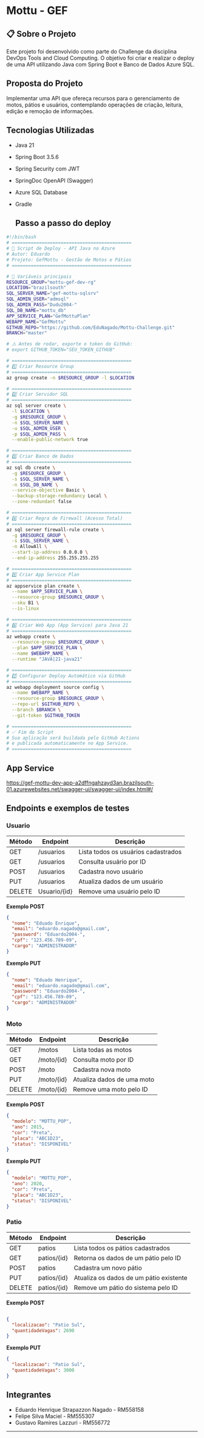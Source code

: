 # Mottu - GEF

## 📋 Sobre o Projeto
Este projeto foi desenvolvido como parte do Challenge da disciplina DevOps Tools and Cloud Computing.
O objetivo foi criar e realizar o deploy de uma API utilizando Java com Spring Boot e Banco de Dados Azure SQL.

## Proposta do Projeto
Implementar uma API que ofereça recursos para o gerenciamento de motos, pátios e usuários, contemplando operações de criação, leitura, edição e remoção de informações.

## Tecnologias Utilizadas

- Java 21  
- Spring Boot 3.5.6  
- Spring Security com JWT  
- SpringDoc OpenAPI (Swagger)  
- Azure SQL Database  
- Gradle

  ## Passo a passo do deploy
```bash
#!/bin/bash
# ============================================
# 🚀 Script de Deploy - API Java no Azure
# Autor: Eduardo
# Projeto: GefMottu - Gestão de Motos e Pátios
# ============================================

# 🔑 Variáveis principais
RESOURCE_GROUP="mottu-gef-dev-rg"
LOCATION="brazilsouth"
SQL_SERVER_NAME="gef-mottu-sqlsrv"
SQL_ADMIN_USER="admsql"
SQL_ADMIN_PASS="Dudu2004-"
SQL_DB_NAME="mottu_db"
APP_SERVICE_PLAN="GefMottuPlan"
WEBAPP_NAME="GefMottu"
GITHUB_REPO="https://github.com/EduNagado/Mottu-Challenge.git"
BRANCH="master"

# ⚠️ Antes de rodar, exporte o token do GitHub:
# export GITHUB_TOKEN="SEU_TOKEN_GITHUB"

# ============================================
# 1️⃣ Criar Resource Group
# ============================================
az group create -n $RESOURCE_GROUP -l $LOCATION

# ============================================
# 2️⃣ Criar Servidor SQL
# ============================================
az sql server create \
  -l $LOCATION \
  -g $RESOURCE_GROUP \
  -n $SQL_SERVER_NAME \
  -u $SQL_ADMIN_USER \
  -p $SQL_ADMIN_PASS \
  --enable-public-network true

# ============================================
# 3️⃣ Criar Banco de Dados
# ============================================
az sql db create \
  -g $RESOURCE_GROUP \
  -s $SQL_SERVER_NAME \
  -n $SQL_DB_NAME \
  --service-objective Basic \
  --backup-storage-redundancy Local \
  --zone-redundant false

# ============================================
# 4️⃣ Criar Regra de Firewall (Acesso Total)
# ============================================
az sql server firewall-rule create \
  -g $RESOURCE_GROUP \
  -s $SQL_SERVER_NAME \
  -n AllowAll \
  --start-ip-address 0.0.0.0 \
  --end-ip-address 255.255.255.255

# ============================================
# 5️⃣ Criar App Service Plan
# ============================================
az appservice plan create \
  --name $APP_SERVICE_PLAN \
  --resource-group $RESOURCE_GROUP \
  --sku B1 \
  --is-linux

# ============================================
# 6️⃣ Criar Web App (App Service) para Java 21
# ============================================
az webapp create \
  --resource-group $RESOURCE_GROUP \
  --plan $APP_SERVICE_PLAN \
  --name $WEBAPP_NAME \
  --runtime "JAVA|21-java21"

# ============================================
# 7️⃣ Configurar Deploy Automático via GitHub
# ============================================
az webapp deployment source config \
  --name $WEBAPP_NAME \
  --resource-group $RESOURCE_GROUP \
  --repo-url $GITHUB_REPO \
  --branch $BRANCH \
  --git-token $GITHUB_TOKEN

# ============================================
# ✅ Fim do Script
# Sua aplicação será buildada pelo GitHub Actions
# e publicada automaticamente no App Service.
# ============================================

```
## App Service
https://gef-mottu-dev-app-a2dffngahzayd3an.brazilsouth-01.azurewebsites.net/swagger-ui/swagger-ui/index.html#/

## Endpoints e exemplos de testes

### Usuario
| Método | Endpoint           | Descrição                       |
|--------|--------------------|--------------------------------|
| GET    | /usuarios            | Lista todos os usuários cadastrados      |
| GET    | /usuarios            | Consulta usuário por ID                  |
| POST   | /usuarios            | Cadastra novo usuário                    |
| PUT    | /usuarios            | Atualiza dados de um usuário             |
| DELETE | Usuario/{id}         | Remove uma usuário pelo ID               |

**Exemplo POST**
```json
{
  "nome": "Eduado Enrique",
  "email": "eduardo.nagado@gmail.com",
  "password": "Eduardo2004-",
  "cpf": "123.456.789-09",
  "cargo": "ADMINISTRADOR"
}
```
**Exemplo PUT**
```json
{
  "nome": "Eduado Henrique",
  "email": "eduardo.nagado@gmail.com",
  "password": "Eduardo2004-",
  "cpf": "123.456.789-09",
  "cargo": "ADMINISTRADOR"
}
```

### Moto
| Método | Endpoint           | Descrição                       |
|--------|--------------------|--------------------------------|
| GET    | /motos             | Lista todas as motos                        |
| GET    | /moto/{id}         | Consulta moto por ID                        |
| POST   | /moto              | Cadastra nova moto                          |
| PUT    | /moto/{id}         | Atualiza dados de uma moto                  |
| DELETE | /moto/{id}         | Remove uma moto pelo ID                     |

**Exemplo POST**
```json
{
  "modelo": "MOTTU_POP",
  "ano": 2015,
  "cor": "Preta",
  "placa": "ABC1D23",
  "status": "DISPONIVEL"
}
```

**Exemplo PUT**
```json
{
  "modelo": "MOTTU_POP",
  "ano": 2020,
  "cor": "Preta",
  "placa": "ABC1D23",
  "status": "DISPONIVEL"
}
```

### Patio
| Método | Endpoint           | Descrição                       |
|--------|--------------------|--------------------------------|
| GET    | patios             | Lista todos os pátios cadastrados          |
| GET    | patios/{id}        | Retorna os dados de um pátio pelo ID       |
| POST   | patios             | Cadastra um novo pátio                     |
| PUT    | patios/{id}        | Atualiza os dados de um pátio existente    |
| DELETE | patios/{id}        | Remove um pátio do sistema pelo ID         |


**Exemplo POST**
```json

{
  "localizacao": "Patio Sul",
  "quantidadeVagas": 2690
}
```

**Exemplo PUT**
```json
{
  "localizacao": "Patio Sul",
  "quantidadeVagas": 3000
}
```

## Integrantes

- Eduardo Henrique Strapazzon Nagado - RM558158
- Felipe Silva Maciel  - RM555307
- Gustavo Ramires Lazzuri - RM556772

---

